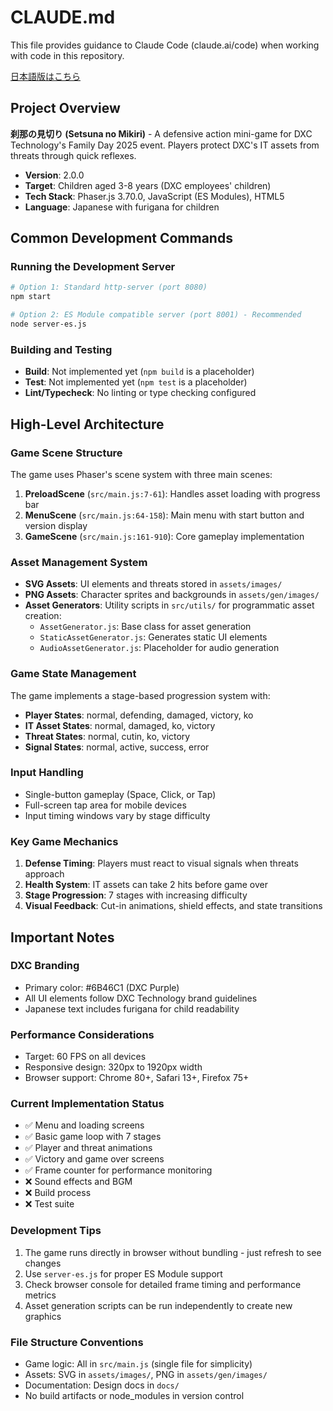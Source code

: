 # CLAUDE.md

This file provides guidance to Claude Code (claude.ai/code) when working with code in this repository.

[日本語版はこちら](./CLAUDE.ja.md)

## Project Overview

**刹那の見切り (Setsuna no Mikiri)** - A defensive action mini-game for DXC Technology's Family Day 2025 event. Players protect DXC's IT assets from threats through quick reflexes.

- **Version**: 2.0.0
- **Target**: Children aged 3-8 years (DXC employees' children)
- **Tech Stack**: Phaser.js 3.70.0, JavaScript (ES Modules), HTML5
- **Language**: Japanese with furigana for children

## Common Development Commands

### Running the Development Server
```bash
# Option 1: Standard http-server (port 8080)
npm start

# Option 2: ES Module compatible server (port 8001) - Recommended
node server-es.js
```

### Building and Testing
- **Build**: Not implemented yet (`npm build` is a placeholder)
- **Test**: Not implemented yet (`npm test` is a placeholder)
- **Lint/Typecheck**: No linting or type checking configured

## High-Level Architecture

### Game Scene Structure
The game uses Phaser's scene system with three main scenes:

1. **PreloadScene** (`src/main.js:7-61`): Handles asset loading with progress bar
2. **MenuScene** (`src/main.js:64-158`): Main menu with start button and version display
3. **GameScene** (`src/main.js:161-910`): Core gameplay implementation

### Asset Management System
- **SVG Assets**: UI elements and threats stored in `assets/images/`
- **PNG Assets**: Character sprites and backgrounds in `assets/gen/images/`
- **Asset Generators**: Utility scripts in `src/utils/` for programmatic asset creation:
  - `AssetGenerator.js`: Base class for asset generation
  - `StaticAssetGenerator.js`: Generates static UI elements
  - `AudioAssetGenerator.js`: Placeholder for audio generation

### Game State Management
The game implements a stage-based progression system with:
- **Player States**: normal, defending, damaged, victory, ko
- **IT Asset States**: normal, damaged, ko, victory
- **Threat States**: normal, cutin, ko, victory
- **Signal States**: normal, active, success, error

### Input Handling
- Single-button gameplay (Space, Click, or Tap)
- Full-screen tap area for mobile devices
- Input timing windows vary by stage difficulty

### Key Game Mechanics
1. **Defense Timing**: Players must react to visual signals when threats approach
2. **Health System**: IT assets can take 2 hits before game over
3. **Stage Progression**: 7 stages with increasing difficulty
4. **Visual Feedback**: Cut-in animations, shield effects, and state transitions

## Important Notes

### DXC Branding
- Primary color: #6B46C1 (DXC Purple)
- All UI elements follow DXC Technology brand guidelines
- Japanese text includes furigana for child readability

### Performance Considerations
- Target: 60 FPS on all devices
- Responsive design: 320px to 1920px width
- Browser support: Chrome 80+, Safari 13+, Firefox 75+

### Current Implementation Status
- ✅ Menu and loading screens
- ✅ Basic game loop with 7 stages
- ✅ Player and threat animations
- ✅ Victory and game over screens
- ✅ Frame counter for performance monitoring
- ❌ Sound effects and BGM
- ❌ Build process
- ❌ Test suite

### Development Tips
1. The game runs directly in browser without bundling - just refresh to see changes
2. Use `server-es.js` for proper ES Module support
3. Check browser console for detailed frame timing and performance metrics
4. Asset generation scripts can be run independently to create new graphics

### File Structure Conventions
- Game logic: All in `src/main.js` (single file for simplicity)
- Assets: SVG in `assets/images/`, PNG in `assets/gen/images/`
- Documentation: Design docs in `docs/`
- No build artifacts or node_modules in version control